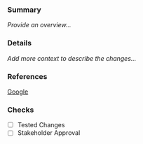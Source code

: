 ### Summary
_Provide an overview..._

### Details
_Add more context to describe the changes..._

### References
[Google](www.google.com)

### Checks
- [ ] Tested Changes
- [ ] Stakeholder Approval
